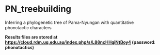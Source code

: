 # PN_treebuilding
Inferring a phylogenetic tree of Pama-Nyungan with quantitative phonotactic characters

**Results files are stored at https://cloud.rdm.uq.edu.au/index.php/s/L88ncHHqiNtBoy4 (password: phonotactics)**

